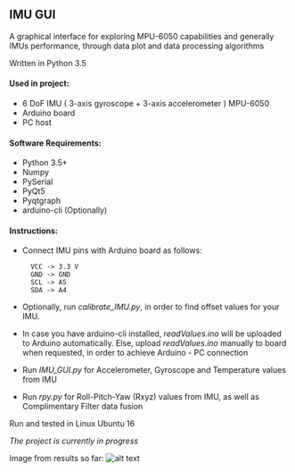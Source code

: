 ## IMU GUI

A graphical interface for exploring MPU-6050 capabilities and generally IMUs performance, through data plot and 
data processing algorithms

Written in Python 3.5

#### Used in project: 
- 6 DoF IMU ( 3-axis gyroscope + 3-axis accelerometer ) MPU-6050
- Arduino board
- PC host

#### Software Requirements:
- Python 3.5+
- Numpy
- PySerial
- PyQt5
- Pyqtgraph
- arduino-cli (Optionally)

#### Instructions:
- Connect IMU pins with Arduino board as follows:

        VCC -> 3.3 V
        GND -> GND
        SCL -> A5
        SDA -> A4
        

- Optionally, run *calibrate_IMU.py*, in order to find offset values for your IMU.

- In case you have arduino-cli installed, *readValues.ino* will be uploaded to Arduino automatically. Else, upload *readValues.ino* manually to board when requested, in order to achieve Arduino - PC connection
 
- Run *IMU_GUI.py* for Accelerometer, Gyroscope and Temperature values from IMU

- Run *rpy.py* for Roll-Pitch-Yaw (Rxyz) values from IMU, as well as Complimentary Filter data fusion


Run and tested in Linux Ubuntu 16

*The project is currently in progress*

Image from results so far: ![alt text](https://github.com/path321/imu_suit/issues/1) 
